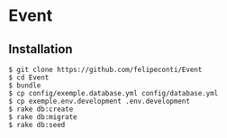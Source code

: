 Event
====

## Installation

    $ git clone https://github.com/felipeconti/Event
    $ cd Event
    $ bundle
    $ cp config/exemple.database.yml config/database.yml
    $ cp exemple.env.development .env.development
    $ rake db:create
    $ rake db:migrate
    $ rake db:seed
